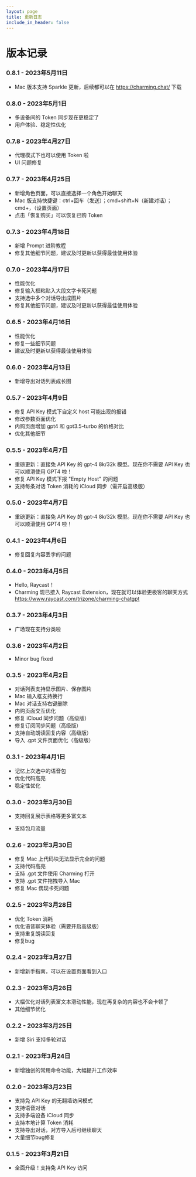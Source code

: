```yaml
---
layout: page
title: 更新日志
include_in_header: false
---
```


# 版本记录

### 0.8.1 - 2023年5月11日

- Mac 版本支持 Sparkle 更新，后续都可以在 https://charming.chat/ 下载

### 0.8.0 - 2023年5月1日

- 多设备间的 Token 同步现在更稳定了
- 用户体验、稳定性优化

### 0.7.8 - 2023年4月27日

- 代理模式下也可以使用 Token 啦
- UI 问题修复

### 0.7.7 - 2023年4月25日

- 新增角色页面，可以直接选择一个角色开始聊天
- Mac 版支持快捷键：ctrl+回车（发送）；cmd+shift+N（新建对话）；cmd+，（设置页面）
- 点击「恢复购买」可以恢复已购 Token

### 0.7.3 - 2023年4月18日

- 新增 Prompt 进阶教程
- 修复其他细节问题，建议及时更新以获得最佳使用体验

### 0.7.0 - 2023年4月17日

- 性能优化
- 修复输入框粘贴入大段文字卡死问题
- 支持选中多个对话导出成图片
- 修复其他细节问题，建议及时更新以获得最佳使用体验

### 0.6.5 - 2023年4月16日

- 性能优化
- 修复一些细节问题
- 建议及时更新以获得最佳使用体验

### 0.6.0 - 2023年4月13日

- 新增导出对话列表成长图

### 0.5.7 - 2023年4月9日

- 修复 API Key 模式下自定义 host 可能出现的报错
- 修改参数页面优化
- 内购页面增加 gpt4 和 gpt3.5-turbo 的价格对比
- 优化其他细节

### 0.5.5 - 2023年4月7日

- 重磅更新：直接免 API Key 的 gpt-4 8k/32k 模型。现在你不需要 API Key 也可以顺滑使用 GPT4 啦！
- 修复 API Key 模式下报 "Empty Host" 的问题
- 支持每条对话 Token 消耗的 iCloud 同步（需开启高级版）

### 0.5.0 - 2023年4月7日

- 重磅更新：直接免 API Key 的 gpt-4 8k/32k 模型。现在你不需要 API Key 也可以顺滑使用 GPT4 啦！

### 0.4.1 - 2023年4月6日

- 修复回复内容丢字的问题

### 0.4.0 - 2023年4月5日

- Hello, Raycast！
- Charming 现已接入 Raycast Extension，现在就可以体验更极客的聊天方式 https://www.raycast.com/trizone/charming-chatgpt

### 0.3.7 - 2023年4月3日

- 广场现在支持分类啦

### 0.3.6 - 2023年4月2日

- Minor bug fixed

### 0.3.5 - 2023年4月2日

- 对话列表支持显示图片、保存图片
- Mac 输入框支持换行
- Mac 对话支持右键删除
- 内购页面交互优化
- 修复 iCloud 同步问题（高级版）
- 修复订阅同步问题（高级版）
- 支持自动朗读回复内容（高级版）
- 导入 .gpt 文件页面优化（高级版）

### 0.3.1 - 2023年4月1日

- 记忆上次选中的语音包
- 优化代码高亮
- 稳定性优化

### 0.3.0 - 2023年3月30日

- 支持回复展示表格等更多富文本

- 支持包月流量

### 0.2.6 - 2023年3月30日

- 修复 Mac 上代码块无法显示完全的问题
- 支持代码高亮
- 支持 .gpt 文件使用 Charming 打开
- 支持 .gpt 文件拖拽导入 Mac
- 修复 Mac 偶现卡死问题

### 0.2.5 - 2023年3月28日

- 优化 Token 消耗
- 优化语音聊天体验（需要开启高级版）
- 支持重复朗读回复
- 修复bug

### 0.2.4 - 2023年3月27日

- 新增新手指南，可以在设置页面看到入口

### 0.2.3 - 2023年3月26日

- 大幅优化对话列表富文本滑动性能，现在再复杂的内容也不会卡顿了
- 其他细节优化

### 0.2.2 - 2023年3月25日

- 新增 Siri 支持多轮对话

### 0.2.1 - 2023年3月24日

- 新增独创的常用命令功能，大幅提升工作效率

### 0.2.0 - 2023年3月23日

- 支持免 API Key 的无翻墙访问模式
- 支持语音对话
- 支持多端设备 iCloud 同步
- 支持本地计算 Token 消耗
- 支持导出对话，对方导入后可继续聊天
- 大量细节bug修复

### 0.1.5 - 2023年3月21日

- 全面升级！支持免 API Key 访问